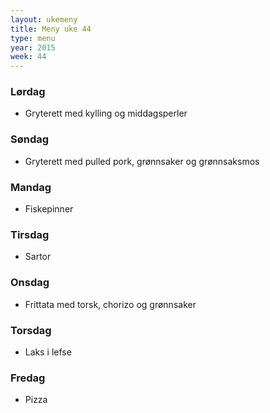 ```yaml
---
layout: ukemeny
title: Meny uke 44
type: menu
year: 2015
week: 44
---
```


### Lørdag

- Gryterett med kylling og middagsperler

### Søndag

- Gryterett med pulled pork, grønnsaker og grønnsaksmos

### Mandag

- Fiskepinner

### Tirsdag

- Sartor

### Onsdag

- Frittata med torsk, chorizo og grønnsaker

### Torsdag

- Laks i lefse

### Fredag

- Pizza
